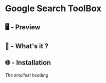 # Google Search ToolBox
## :desktop_computer: - Preview
## :open_book: - What's it ?
## :globe_with_meridians: - Installation
###### The smallest heading
